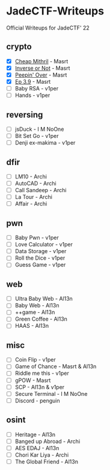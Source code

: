 # JadeCTF-Writeups
Official Writeups for JadeCTF' 22

## crypto

- [x] [Cheap Mithril](/crypto/cheap_mithril) - Masrt
- [x] [Inverse or Not](/crypto/inverse_or_not) - Masrt
- [x] [Peepin' Over](/crypto/peeping_over) - Masrt
- [x] [Ep 3.9](/crypto/ep_3.9) - Masrt
- [ ] Baby RSA - v1per
- [ ] Hands - v1per

## reversing

- [ ] jsDuck - I M NoOne
- [ ] Bit Set Go - v1per
- [ ] Denji ex-makima - v1per

## dfir

- [ ] LM10 - Archi
- [ ] AutoCAD - Archi
- [ ] Call Sandeep - Archi
- [ ] La Tour - Archi
- [ ] Affair - Archi

## pwn

- [ ] Baby Pwn - v1per
- [ ] Love Calculator - v1per
- [ ] Data Storage - v1per
- [ ] Roll the Dice - v1per
- [ ] Guess Game - v1per

## web

- [ ] Ultra Baby Web - Al13n
- [ ] Baby Web - Al13n
- [ ] ++game - Al13n
- [ ] Green Coffee - Al13n
- [ ] HAAS - Al13n

## misc

- [ ] Coin Flip - v1per
- [ ] Game of Chance - Masrt & Al13n
- [ ] Riddle me this - v1per
- [ ] gPOW - Masrt
- [ ] SCP - Al13n & v1per
- [ ] Secure Terminal - I M NoOne
- [ ] Discord - penguin

## osint

- [ ] Heritage - Al13n
- [ ] Banged up Abroad - Archi
- [ ] AES EDAJ - Al13n
- [ ] Chori Kar Liya - Archi
- [ ] The Global Friend - Al13n
